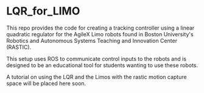 # LQR_for_LIMO
This repo provides the code for creating a tracking controller using a linear quadratic regulator
for the AgileX Limo robots found in Boston University's Robotics and Autonomous Systems Teaching and Innovation Center (RASTIC).

This setup uses ROS to communicate control inputs to the robots and is designed to be an educational tool for students
wanting to use these robots.

A tutorial on using the LQR and the Limos with the rastic motion capture space will be placed here soon.
